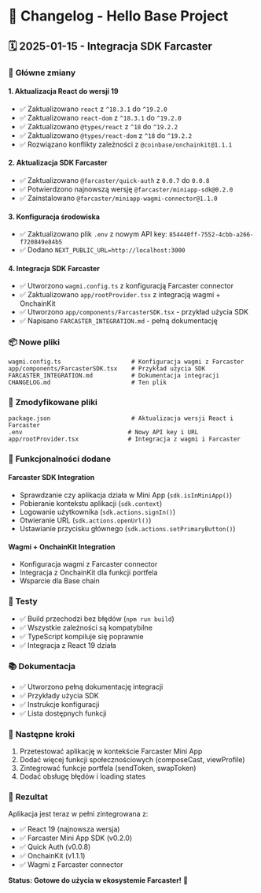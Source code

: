 # 📝 Changelog - Hello Base Project

## 🗓️ 2025-01-15 - Integracja SDK Farcaster

### 🚀 **Główne zmiany**

#### **1. Aktualizacja React do wersji 19**
- ✅ Zaktualizowano `react` z `^18.3.1` do `^19.2.0`
- ✅ Zaktualizowano `react-dom` z `^18.3.1` do `^19.2.0`
- ✅ Zaktualizowano `@types/react` z `^18` do `^19.2.2`
- ✅ Zaktualizowano `@types/react-dom` z `^18` do `^19.2.2`
- ✅ Rozwiązano konflikty zależności z `@coinbase/onchainkit@1.1.1`

#### **2. Aktualizacja SDK Farcaster**
- ✅ Zaktualizowano `@farcaster/quick-auth` z `0.0.7` do `0.0.8`
- ✅ Potwierdzono najnowszą wersję `@farcaster/miniapp-sdk@0.2.0`
- ✅ Zainstalowano `@farcaster/miniapp-wagmi-connector@1.1.0`

#### **3. Konfiguracja środowiska**
- ✅ Zaktualizowano plik `.env` z nowym API key: `854440ff-7552-4cbb-a266-f720849e84b5`
- ✅ Dodano `NEXT_PUBLIC_URL=http://localhost:3000`

#### **4. Integracja SDK Farcaster**
- ✅ Utworzono `wagmi.config.ts` z konfiguracją Farcaster connector
- ✅ Zaktualizowano `app/rootProvider.tsx` z integracją wagmi + OnchainKit
- ✅ Utworzono `app/components/FarcasterSDK.tsx` - przykład użycia SDK
- ✅ Napisano `FARCASTER_INTEGRATION.md` - pełną dokumentację

### 📦 **Nowe pliki**
```
wagmi.config.ts                    # Konfiguracja wagmi z Farcaster
app/components/FarcasterSDK.tsx    # Przykład użycia SDK
FARCASTER_INTEGRATION.md           # Dokumentacja integracji
CHANGELOG.md                       # Ten plik
```

### 🔧 **Zmodyfikowane pliki**
```
package.json                       # Aktualizacja wersji React i Farcaster
.env                              # Nowy API key i URL
app/rootProvider.tsx              # Integracja z wagmi i Farcaster
```

### 🎯 **Funkcjonalności dodane**

#### **Farcaster SDK Integration**
- Sprawdzanie czy aplikacja działa w Mini App (`sdk.isInMiniApp()`)
- Pobieranie kontekstu aplikacji (`sdk.context`)
- Logowanie użytkownika (`sdk.actions.signIn()`)
- Otwieranie URL (`sdk.actions.openUrl()`)
- Ustawianie przycisku głównego (`sdk.actions.setPrimaryButton()`)

#### **Wagmi + OnchainKit Integration**
- Konfiguracja wagmi z Farcaster connector
- Integracja z OnchainKit dla funkcji portfela
- Wsparcie dla Base chain

### 🧪 **Testy**
- ✅ Build przechodzi bez błędów (`npm run build`)
- ✅ Wszystkie zależności są kompatybilne
- ✅ TypeScript kompiluje się poprawnie
- ✅ Integracja z React 19 działa

### 📚 **Dokumentacja**
- ✅ Utworzono pełną dokumentację integracji
- ✅ Przykłady użycia SDK
- ✅ Instrukcje konfiguracji
- ✅ Lista dostępnych funkcji

### 🔄 **Następne kroki**
1. Przetestować aplikację w kontekście Farcaster Mini App
2. Dodać więcej funkcji społecznościowych (composeCast, viewProfile)
3. Zintegrować funkcje portfela (sendToken, swapToken)
4. Dodać obsługę błędów i loading states

### 🎉 **Rezultat**
Aplikacja jest teraz w pełni zintegrowana z:
- ✅ React 19 (najnowsza wersja)
- ✅ Farcaster Mini App SDK (v0.2.0)
- ✅ Quick Auth (v0.0.8)
- ✅ OnchainKit (v1.1.1)
- ✅ Wagmi z Farcaster connector

**Status: Gotowe do użycia w ekosystemie Farcaster!** 🚀

